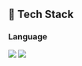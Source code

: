 <!-- ## Hi there 👋

<!--
**mskim-99/mskim-99** is a ✨ _special_ ✨ repository because its `README.md` (this file) appears on your GitHub profile.

Here are some ideas to get you started:

- 🔭 I’m currently working on ...
- 🌱 I’m currently learning ...
- 👯 I’m looking to collaborate on ...
- 🤔 I’m looking for help with ...
- 💬 Ask me about ...
- 📫 How to reach me: ...
- 😄 Pronouns: ...
- ⚡ Fun fact: ...
-->

## :wrench: Tech Stack

### Language
<!-- C -->
<img src="https://img.shields.io/badge/c-A8B9CC?style=flat-square&logo=c&logoColor=white" />
<!-- C++ -->
<img src="https://img.shields.io/badge/cplusplus-00599C?style=flat-square&logo=cplusplus&logoColor=white" />
<br/>

